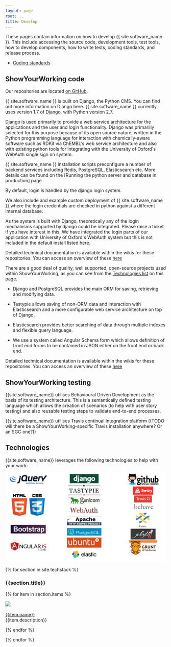 ```yaml
---
layout: page
root: ..
title: Develop
---
```


These pages contain information on how to develop
{{ site.software_name }}. This include accessing the source code,
development tools, test tools, how to develop components, how to
write tests, coding standards, and release process.

* [Coding standards](./CodingStandards.html)

## ShowYourWorking code

Our repositories are located [on GitHub](http://github.com/showyourworking).

{{ site.software_name }} is built on Django, the Python CMS. You can find out more information on Django here. {{ site.software_name }} currently uses version 1.7 of Django, with Python version 2.7.

Django is used primarily to provide a web service architecture for the applications and the user and login functionality. Django was primariliy selected for this purpose because of its open source nature, written in the Python programming language for interaction with chemically-aware software such as RDKit via ChEMBL's web service architecture and also with existing python tools for integrating with the University of Oxford's WebAuth single sign on system.

{{ site.software_name }} installation scripts preconfigure a number of backend services including Redis, PostgreSQL, Elasticsearch etc. More details can be found on the [Running the python server and database in production] page

By default, login is handled by the django login system.

We also include and example custom deployment of {{ site.software_name }} where the login credentials are checked in python against a different internal database.

As the system is built with Django, theoretically any of the login mechanisms supported by django could be integrated. Please raise a ticket if you have interest in this. We have integrated the login parts of our application with University of Oxford's WebAuth system but this is not included in the default install listed here.

Detailed technical documentation is available within the wikis for these repositories. You can access an overview of these [here](https://github.com/thesgc/chembiohub_ws/wiki)

There are a good deal of quality, well supported, open-source projects used within ShowYourWorking, as you can see from the [Technologies list](#technologies) on this page. 

* Django and PostgreSQL provides the main ORM for saving, retrieving and modifying data.

* Tastypie allows saving of non-ORM data and interaction with Elasticsearch and a more configurable web service architecture on top of Django. 

* Elasticsearch provides better searching of data through multiple indexes and flexible query language. 

* We use a system called Angular Schema form which allows definition of front end forms to be contained in JSON either on the front end or back end.

Detailed technical documentation is available within the wikis for these repositories. You can access an overview of these [here](https://github.com/thesgc/chembiohub_ws/wiki)

## ShowYourWorking testing

{{site.software_name}} utilises Behavioural Driven Development as the basis of its testing architecture. This is a semantically defined testing language which allows the creation of scenarios (to help with user story testing) and also reusable testing steps to validate end-to-end processes.

{{site.software_name}} utilises Travis continual integration platform ((TODO will there be a ShowYourWorking-specific Travis installation anywhere? Or an SGC one?))

## Technologies

{{site.software_name}} leverages the following technologies to help with your work:

<img src="/assets/images/tech_stack/overview.png">

<section class="tech-stack" id="tech-stack">

{% for section in site.techstack %}

<h3>{{section.title}}</h3>

{% for item in section.items %}

<div id="{{item.id}}" class="tech-stack-item">
<div class="row">
  <div class="col-xs-3"><img src="/assets/images/tech_stack/{{item.id}}.png" class="img img-responsive"></div>
  <div class="col-xs-9"><p><a href="{{item.link}}">{{item.name}}</a><br>{{item.description}}</p></div>
</div>
</div>

{% endfor %}

{% endfor %}

</section>

